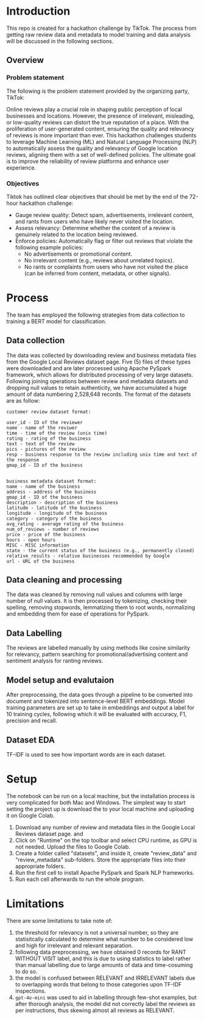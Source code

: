 # Introduction

This repo is created for a hackathon challenge by TikTok. The process from getting raw review data and metadata to model training and data analysis will be discussed in the following sections.

## Overview

### Problem statement

The following is the problem statement provided by the organizing party, TikTok:

Online reviews play a crucial role in shaping public perception of local businesses and locations. However, the presence of irrelevant, misleading, or low-quality reviews can distort the true reputation of a place. With the proliferation of user-generated content, ensuring the quality and relevancy of reviews is more important than ever. This hackathon challenges students to leverage Machine Learning (ML) and Natural Language Processing (NLP) to automatically assess the quality and relevancy of Google location reviews, aligning them with a set of well-defined policies. The ultimate goal is to improve the reliability of review platforms and enhance user experience.


### Objectives

Tiktok has outlined clear objectives that should be met by the end of the 72-hour hackathon challenge:

- Gauge review quality: Detect spam, advertisements, irrelevant content, and rants from users who have likely never visited the location.
- Assess relevancy: Determine whether the content of a review is genuinely related to the location being reviewed.
- Enforce policies: Automatically flag or filter out reviews that violate the following example policies:
  - No advertisements or promotional content.
  - No irrelevant content (e.g., reviews about unrelated topics).
  - No rants or complaints from users who have not visited the place (can be inferred from content, metadata, or other signals).


# Process

The team has employed the following strategies from data collection to training a BERT model for classification.

## Data collection

The data was collected by downloading review and business metadata files from the Google Local Reviews dataset page. Five (5) files of these types were downloaded and are later processed using Apache PySpark framework, which allows for distributed processing of very large datasets. Following joining operations between review and metadata datasets and dropping null values to retain authenticity, we have accumulated a huge amount of data numbering 2,528,648 records. The format of the datasets are as follow:

```
customer review dataset format:

user_id - ID of the reviewer
name - name of the reviwer
time - time of the review (unix time)
rating - rating of the business
text - text of the review
pics - pictures of the review
resp - business response to the review including unix time and text of the response
gmap_id - ID of the business


business metadata dataset format:
name - name of the business
address - address of the business
gmap_id - ID of the business
description - description of the business
latitude - latitude of the business
longitude - longitude of the business
category - category of the business
avg_rating - average rating of the business
num_of_reviews - number of reviews
price - price of the business
hours - open hours
MISC - MISC information
state - the current status of the business (e.g., permanently closed)
relative_results - relative businesses recommended by Google
url - URL of the business
```



## Data cleaning and processing

The data was cleaned by removing null values and columns with large number of null values. It is then processed by tokenizing, checking their spelling, removing stopwords, lemmatizing them to root words, normalizing and embedding them for ease of operations for PySpark.

## Data Labelling

The reviews are labelled manually by using methods like cosine similarity for relevancy, pattern searching for promotional/advertising content and sentiment analysis for ranting reviews.

## Model setup and evalutaion

After preprocessing, the data goes through a pipeline to be converted into document and tokenized into sentence-level BERT embeddings. Model training parameters are set up to take in embeddings and output a label for 10 training cycles, following which it will be evaluated with accuracy, F1, precision and recall. 

## Dataset EDA

TF-IDF is used to see how important words are in each dataset. 


# Setup

The notebook can be run on a local machine, but the installation process is very complicated for both Mac and Windows. The simplest way to start setting the project up is download the to your local machine and uploading it on Google Colab.

1. Download any number of review and metadata files in the Google Local Reviews dataset page. and 
2. Click on "Runtime" on the top toolbar and select CPU runtime, as GPU is not needed. Upload the files to Google Colab.
3. Create a folder called "datasets", and inside it, create "review_data" and "review_metadata" sub-folders. Store the appropriate files into their appropriate folders.
4. Run the first cell to install Apache PySpark and Spark NLP frameworks.
5. Run each cell afterwards to run the whole program.



# Limitations

There are some limitations to take note of:
1. the threshold for relevancy is not a universal number, so they are statisitcally calculated to determine what number to be considered low and high for irrelevant and relevant separation.
2. following data preprocessing, we have obtained 0 records for RANT WITHOUT VISIT label, and this is due to using statistics to label rather than manual labelling due to large amounts of data and time-cosuming to do so.
3. the model is confused between RELEVANT and IRRELEVANT labels due to overlapping words that belong to those categories upon TF-IDF inspections.
4. `gpt-4o-mini` was used to aid in labelling through few-shot examples, but after thorough analysis, the model did not correctly label the reviews as per instructions, thus skewing almost all reviews as RELEVANT. 



